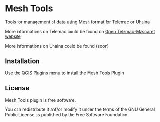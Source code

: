 # Mesh Tools 
Tools for management of data using Mesh format for Telemac or Uhaina

More informations on Telemac could be found on [Open Telemac-Mascaret website]("http://www.opentelemac.org/")

More informations on Uhaina could be found (soon)
## Installation</h3>
Use the QGIS Plugins menu to install the Mesh Tools Plugin

## License
Mesh_Tools plugin is free software.

You can redistribute it anf/or modify it under the terms of the GNU General Public License as published by the Free Software Foundation.

